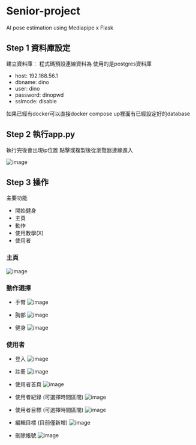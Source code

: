 # Senior-project
AI pose estimation using Mediapipe x Flask

## Step 1 資料庫設定

建立資料庫：
程式碼預設連線資料為
使用的是postgres資料庫

- host: 192.168.56.1
- dbname: dino
- user: dino
- password: dinopwd
- sslmode: disable

如果已經有docker可以直接docker compose up裡面有已經設定好的database

## Step 2 執行app.py
執行完後會出現ip位置
點擊或複製後從瀏覽器連線進入

![image](https://user-images.githubusercontent.com/104751397/208838629-6e34cb6a-ab09-4cf0-8276-0debd633d0e9.png)

## Step 3 操作

主要功能
- 開始健身
- 主頁
- 動作
- 使用教學(X)
- 使用者

### 主頁
![image](https://user-images.githubusercontent.com/104751397/208839093-b4317c63-de90-4edb-b3ad-63421cd7b92a.png)

### 動作選擇
- 手臂
![image](https://user-images.githubusercontent.com/104751397/208841052-b46356d7-039f-431c-bfe6-a572df539bc8.png)

- 胸部
![image](https://user-images.githubusercontent.com/104751397/208841266-3942295a-0ed5-47f2-8b32-08832bd0d3f4.png)

- 健身
![image](https://user-images.githubusercontent.com/104751397/208844575-89c3da37-57a7-4f61-b1ff-ed8dbe189a49.png)

### 使用者
- 登入
![image](https://user-images.githubusercontent.com/104751397/208841889-00ea9aa3-873e-40c7-a482-30a96c33670d.png)

- 註冊
![image](https://user-images.githubusercontent.com/104751397/208841788-45f705f3-f64d-4b7d-bcfd-f5d85fa97197.png)

- 使用者首頁
![image](https://user-images.githubusercontent.com/104751397/208843060-f2887c9e-6394-4e94-9b6f-4ae31d8ef913.png)

- 使用者紀錄 (可選擇時間區間)
![image](https://user-images.githubusercontent.com/104751397/208843409-e42b9d98-287c-4485-90de-5874c35321f1.png)

- 使用者目標 (可選擇時間區間)
![image](https://user-images.githubusercontent.com/104751397/208843507-8db6681c-2840-4de8-851d-90a55087a177.png)

- 編輯目標 (目前僅新增)
![image](https://user-images.githubusercontent.com/104751397/208843661-7d30e3bb-9e02-4339-9fb8-325560f345e7.png)

- 刪除帳號
![image](https://user-images.githubusercontent.com/104751397/208843717-d0683e1f-d99a-43fb-910e-3417339a1ac6.png)
